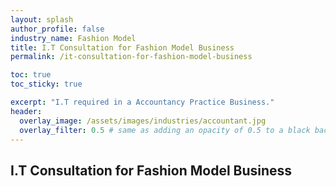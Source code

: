 ```yaml
---
layout: splash 
author_profile: false 
industry_name: Fashion Model
title: I.T Consultation for Fashion Model Business
permalink: /it-consultation-for-fashion-model-business

toc: true
toc_sticky: true

excerpt: "I.T required in a Accountancy Practice Business."
header:
  overlay_image: /assets/images/industries/accountant.jpg
  overlay_filter: 0.5 # same as adding an opacity of 0.5 to a black background
---
```


## I.T Consultation for Fashion Model Business